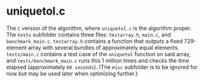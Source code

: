 # uniquetol.c

The `C` version of the algorithm, where `uniquetol.c` is the algorithm proper. The `tests` subfolder contains three files: `testarray.h`, `main.c`, and `benchmark_main.c`. `testarray.h` contains a function that outputs a fixed 729-element array with several bundles of approximately equal elements. `tests/main.c` contains a test case of the `uniquetol` function  on said array, and `tests/benchmark_main.c` runs this 1 million times and checks the time elapsed (approximately `66 seconds`). (The `misc` subfolder is to be ignored for now but may be used later when optimizing further.)
